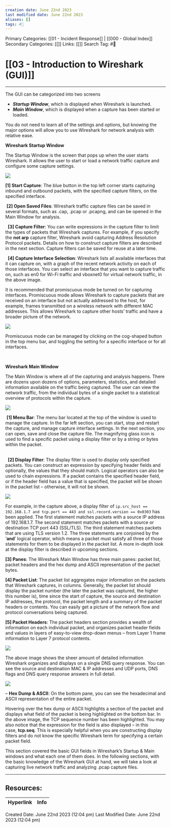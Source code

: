 ```yaml
---
creation date: June 22nd 2023
last modified date: June 22nd 2023
aliases: []
tags: #📖
---
```


Primary Categories: [[01 - Incident Response]] | [[000 - Global Index]] 
Secondary Categories: [[]] 
Links: [[]] 
Search Tag: #📖  

# [[03 - Introduction to Wireshark (GUI)]]  
---

The GUI can be categorized into two screens

- _**Startup Window**_, which is displayed when Wireshark is launched.
- _**Main Window**_, which is displayed when a capture has been started or loaded.

You do not need to learn all of the settings and options, but knowing the major options will allow you to use Wireshark for network analysis with relative ease.

**Wireshark Startup Window**

The Startup Window is the screen that pops up when the user starts Wireshark. It allows the user to start or load a network traffic capture and configure some capture settings.

  
![](https://d2y9h8w1ydnujs.cloudfront.net/uploads/content/images/ca2495e39970523c38ef459847a05a57a2669352a61dc358518295e76b8aef1cfe664665dbd33edf62db3c7c86ee.png)

**[1] Start Capture**: The blue button in the top left corner starts capturing inbound and outbound packets, with the specified capture filters, on the specified interface.

 **[2] Open Saved Files**: Wireshark traffic capture files can be saved in several formats, such as .cap, .pcap or .pcapng, and can be opened in the Main Window for analysis.

  **[3] Capture Filter**: You can write expressions in the capture filter to limit the types of packets that Wireshark captures. For example, if you specify the **not arp** capture filter, Wireshark avoid capturing Address Resolution Protocol packets. Details on how to construct capture filters are described in the next section. Capture filters can be saved for reuse at a later time.

  **[4] Capture Interface Selection**: Wireshark lists all available interfaces that it can capture on, with a graph of the recent network activity on each of those interfaces. You can select an interface that you want to capture traffic on, such as en0 for Wi-Fi traffic and vboxnet0 for virtual network traffic, in the above image.

It is recommended that promiscuous mode be turned on for capturing interfaces. Promiscuous mode allows Wireshark to capture packets that are received on an interface but not actually addressed to the host, for example, frames transmitted on a wireless network with different MAC addresses. This allows Wireshark to capture other hosts’ traffic and have a broader picture of the network. 

  
![](https://d2y9h8w1ydnujs.cloudfront.net/uploads/content/images/4f8e5b0b33cb3ae174bd31251adb3a619e88253ce54393e33ac961549a1a303250911a07da8aae1d88d7c1c2b065.png)

Promiscuous mode can be managed by clicking on the cog-shaped button in the top menu bar, and toggling the setting for a specific interface or for all interfaces.

  
 

**Wireshark Main Window**

The Main Window is where all of the capturing and analysis happens. There are dozens upon dozens of options, parameters, statistics, and detailed information available on the traffic being captured. The user can view the network traffic, from the individual bytes of a single packet to a statistical overview of protocols within the capture.

  
![](https://d2y9h8w1ydnujs.cloudfront.net/uploads/content/images/46e38f7feacec7d093b4f5a6d33175eaa2299be0e8362611f90b19f47612060bef22b7195847e21ac42218addec7.png)

 **[1] Menu Bar**: The menu bar located at the top of the window is used to manage the capture. In the far left section, you can start, stop and restart the capture, and manage capture interface settings. In the next section, you can open, save and close the capture file. The magnifying glass icon is used to find a specific packet using a display filter or by a string or bytes within the packet.  
 

  **[2] Display Filter**: The display filter is used to display only specified packets. You can construct an expression by specifying header fields and optionally, the values that they should match. Logical operators can also be used to chain expressions. If a packet contains the specified header field, or if the header field has a value that is specified, the packet will be shown in the packet list – otherwise, it will not be shown. 

  
![](https://d2y9h8w1ydnujs.cloudfront.net/uploads/content/images/eaaa212cf6b2e83afe9658d7023b06da8a7a78ad1d56cec4b682e30df0bc3a7a614d22c5c10f2ca27832a46a19ff.png)

For example, in the capture above, a display filter of `ip.src_host == 192.168.1.7 and tcp.port == 443 and ssl.record.version == 0x0303` has been applied. The first statement matches packets with a source IP address of 192.168.1.7. The second statement matches packets with a source or destination TCP port 443 (SSL/TLS). The third statement matches packets that are using TLS version 1.2. The three statements are conjoined by the ‘**and**’ logical operator, which means a packet must satisfy all three of those statements for them to be displayed in the packet list. A more in-depth look at the display filter is described in upcoming sections.

**[3] Panes**: The Wireshark Main Window has three main panes: packet list, packet headers and the hex dump and ASCII representation of the packet bytes. 

**[4] Packet List**: The packet list aggregates major information on the packets that Wireshark captures, in columns. Generally, the packet list should display the packet number (the later the packet was captured, the higher this number is), time since the start of capture, the source and destination IP addresses, the protocol, the packet length and a summary of the packet headers or contents. You can easily get a picture of the network flow and protocol conversations being captured.

**[5] Packet Headers**: The packet headers section provides a wealth of information on each individual packet, and organizes packet header fields and values in layers of easy-to-view drop-down menus – from Layer 1 frame information to Layer 7 protocol contents. 

![](https://d2y9h8w1ydnujs.cloudfront.net/uploads/content/images/188d3f8e5b5a9fec074a706a0db9235c832b9c5fda571acb6378c503fc76e6528bce9504341f983db209bf76f007.png)

The above image shows the sheer amount of detailed information Wireshark organizes and displays on a single DNS query response. You can see the source and destination MAC & IP addresses and UDP ports, DNS flags and DNS query response answers in full detail.

  
![](https://d2y9h8w1ydnujs.cloudfront.net/uploads/content/images/5d368831c6676e2778c7a63b7473dbebac71999b23cca33c3a5ae11c50718de66c34dd8ded7d533971fe88e82fdf.png)

– **Hex Dump & ASCII**: On the bottom pane, you can see the hexadecimal and ASCII representation of the entire packet.

Hovering over the hex dump or ASCII highlights a section of the packet and displays what field of the packet is being highlighted on the bottom bar. In the above image, the TCP sequence number has been highlighted. You may also notice that the expression for the field is also displayed – in this case, **tcp.seq**. This is especially helpful when you are constructing display filters and do not know the specific Wireshark term for specifying a certain packet field.

This section covered the basic GUI fields in Wireshark’s Startup & Main windows and what each one of them does. In the following sections, with the basic knowledge of the Wireshark GUI at hand, we will take a look at capturing live network traffic and analyzing .pcap capture files.


___

## Resources:

| Hyperlink | Info |
| --------- | ---- |


Created Date: June 22nd 2023 (12:04 pm) 
Last Modified Date: June 22nd 2023 (12:04 pm)
